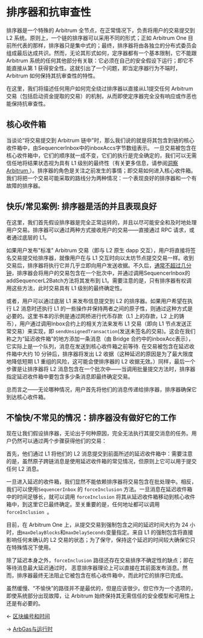 # 排序器和抗审查性

排序器是一个特殊的 Arbitrum 全节点，在正常情况下，负责将用户的交易提交到 L2
系统。原则上，一个链的排序器可以采用不同的形式；正如 Arbitrum One
目前所代表的那样，排序器只是集中式的；最终，排序器将由各独立的分布式委员会组成最后达成共识。然而，无论其形式如何，定序器都有一个基本限制，它不能跟
Arbitrum 系统的任何其他部分有关联：它必须在自己的安全假设下运行；即它不能直接从第
1 获得安全性。这就引出了一个问题，即当定序器行为不端时，Arbitrum
如何保持其抗审查性的特性。

在这里，我们将描述任何用户如何完全绕过排序器以直接从L1提交任何 Arbitrum 交易（包括启动资金提取的交易）的机制，从而即使定序器完全没有响应或作恶也能保持抗审查性。

## 核心收件箱

当谈论“将交易提交到 Arbitrum
链中”时，那么我们说的就是将其包含到链的核心收件箱中，由SequencerInbox中的inboxAccs字节数组表示。
一旦交易被包含在核心收件箱中，它们的顺序就一成不变，它们的执行是完全确定的，我们可以无需信任地将结果状态视为具有
L1
级别的最终性（有关更多信息，请参阅[洞察 Arbitrum ](../../深入理解协议/洞悉Arbitrum.md#高屋建瓴)）。排序器的角色是关注之前发生的事情；即交易如何进入核心收件箱。
我们将把一个交易可能采取的路线分为两种情况：一个表现良好的排序器和一个有故障的排序器。

## 快乐/常见案例: 排序器是活的并且表现良好

在这里，我们首先假设排序器是完全正常运转的，并且以尽可能安全和及时地处理用户交易。排序器可以通过两种方式接收用户的交易——直接通过 RPC 请求，或者通过底层的 L1。

如果用户发布"标准" Arbitrum 交易（即与 L2 原生 dapp
交互），用户将直接将签名交易提交给排序器，就像用户在与 L1
交互时向以太坊节点提交交易一样。收到交易后，排序器将执行它并几乎立即向用户发送收据。不久后，[通常不超过几分钟](https://arbiscan.io/batches)，排序器会将用户的交易包含在一个批次中，并通过调用SequencerInbox的addSequencerL2Batch方法将其发布到
L1。需要注意的是，只有排序器有权调用这些方法，此时交易具有 L1 级别的最终确定性。

或者，用户可以通过底层 L1 来发布信息提交到 L2 的排序器。如果用户希望在执行 L2
消息时还执行 L1
的一些操作并保持两者之间的原子性，则通过这种方式是必要的。这里书本的示例是通过网桥进行代币存款（L1
上的存款，L2 上的铸币），用户通过调用Inbox合约上的相关方法来发布 L1 交易（即向 L1
节点发送正常交易）来实现，即 ` sendUnsignedTransaction
`(发送未签名的交易)。这会在我们称之为“延迟收件箱”的地方添加一条消息（由 Bridge
合约中的inboxAcc表示），它实际上是一个队列，消息在发送到核心收件箱之前等待.
在交易被包含在延迟收件箱中大约 10 分钟后，排序器将发出 L2
收据（这种延迟的原因是为了最大限度地降低短期 L1 重组的风险，这可能会使排序器的 L2
收据无效。）同样，最后一个步骤是让排序器将 L2
消息包含在一个批次中——当调用批量提交方法时，排序器指定延迟收件箱中要包含多少条消息即最终确定交易。

总而言之——无论哪种情况，用户首先将他们的消息传递给排序器，排序器确保它到达核心收件箱。


## 不愉快/不常见的情况：排序器没有做好它的工作

现在让我们假设排序器，无论出于何种原因，完全无法执行其提交消息的任务。用户仍然可以通过两个步骤获得他们的交易：

首先，他们通过 L1 将他们的 L2
消息提交到前面所述的延迟收件箱中：需要注意的是，虽然原子跨链消息是使用延迟收件箱的常见情况，但原则上它可以用于提交任何 L2 消息。

一旦进入延迟的收件箱，我们显然不能依赖排序器将交易包含在批处理中。相反，我们可以使用`
SequencerInbox ` 的 ` forceInclusion `
方法。一旦消息在延迟收件箱中的时间足够长，就可以调用 ` forceInclusion `
将其从延迟收件箱移动到核心收件箱中，到这里它已最终确定。至关重要的是，任何地址都可以调用 `forceInclusion `。


目前，在 Arbitrum One 上，从提交交易到强制包含之间的延迟时间大约为 24 小时，由`
maxDelayBlocks `和` maxDelaySeconds `变量指定。来自 L1 的强制包含将直接影响任何未确认的 L2
交易的状态；为了保守，保持这个延迟的时间较大确保它只在特殊情况下使用。

除了延迟本身之外，` forceInclusion `
路径还存在交易排序不确定性的缺点；即在等待消息最大延迟通过时，
恶意排序器理论上可以直接在其前面发布消息。然而，排序器最终无法阻止它被包含在核心收件箱中，而此时它的排序已完成。

虽然缓慢、“不愉快”的路径并不是最优的，但是应该很少。但它作为一个选项的，即使系统部分出现故障，让
Arbitrum 始终保持其无需信任的安全模型和可用性上还是有必要的。

← [区块编号和时间](./区块编号和时间.md)

→ [ArbGas与运行时](./ArbGas与运行时.md)